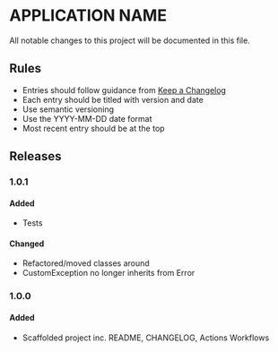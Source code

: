 # APPLICATION NAME

All notable changes to this project will be documented in this file.

## Rules
- Entries should follow guidance from [Keep a Changelog](https://keepachangelog.com/en/1.0.0/)
- Each entry should be titled with version and date
- Use semantic versioning
- Use the YYYY-MM-DD date format
- Most recent entry should be at the top


## Releases

### 1.0.1
#### Added
- Tests
#### Changed
- Refactored/moved classes around
- CustomException no longer inherits from Error

### 1.0.0
#### Added
- Scaffolded project inc. README, CHANGELOG, Actions Workflows